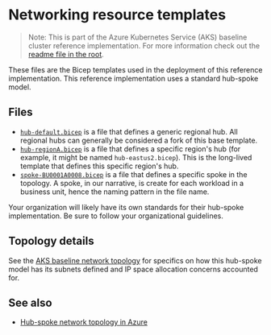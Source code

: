 # Networking resource templates

> Note: This is part of the Azure Kubernetes Service (AKS) baseline cluster reference implementation. For more information check out the [readme file in the root](../README.md).

These files are the Bicep templates used in the deployment of this reference implementation. This reference implementation uses a standard hub-spoke model.

## Files

- [`hub-default.bicep`](./hub-default.bicep) is a file that defines a generic regional hub. All regional hubs can generally be considered a fork of this base template.
- [`hub-regionA.bicep`](./hub-regionA.bicep) is a file that defines a specific region's hub (for example, it might be named `hub-eastus2.bicep`). This is the long-lived template that defines this specific region's hub.
- [`spoke-BU0001A0008.bicep`](./spoke-BU0001A0008.bicep) is a file that defines a specific spoke in the topology. A spoke, in our narrative, is create for each workload in a business unit, hence the naming pattern in the file name.

Your organization will likely have its own standards for their hub-spoke implementation. Be sure to follow your organizational guidelines.

## Topology details

See the [AKS baseline network topology](./topology.md) for specifics on how this hub-spoke model has its subnets defined and IP space allocation concerns accounted for.

## See also

- [Hub-spoke network topology in Azure](https://learn.microsoft.com/azure/architecture/reference-architectures/hybrid-networking/hub-spoke)
